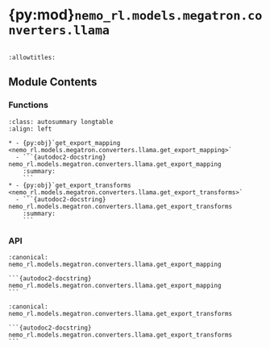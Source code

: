 # {py:mod}`nemo_rl.models.megatron.converters.llama`

```{py:module} nemo_rl.models.megatron.converters.llama
```

```{autodoc2-docstring} nemo_rl.models.megatron.converters.llama
:allowtitles:
```

## Module Contents

### Functions

````{list-table}
:class: autosummary longtable
:align: left

* - {py:obj}`get_export_mapping <nemo_rl.models.megatron.converters.llama.get_export_mapping>`
  - ```{autodoc2-docstring} nemo_rl.models.megatron.converters.llama.get_export_mapping
    :summary:
    ```
* - {py:obj}`get_export_transforms <nemo_rl.models.megatron.converters.llama.get_export_transforms>`
  - ```{autodoc2-docstring} nemo_rl.models.megatron.converters.llama.get_export_transforms
    :summary:
    ```
````

### API

````{py:function} get_export_mapping()
:canonical: nemo_rl.models.megatron.converters.llama.get_export_mapping

```{autodoc2-docstring} nemo_rl.models.megatron.converters.llama.get_export_mapping
```
````

````{py:function} get_export_transforms(hf_config)
:canonical: nemo_rl.models.megatron.converters.llama.get_export_transforms

```{autodoc2-docstring} nemo_rl.models.megatron.converters.llama.get_export_transforms
```
````
